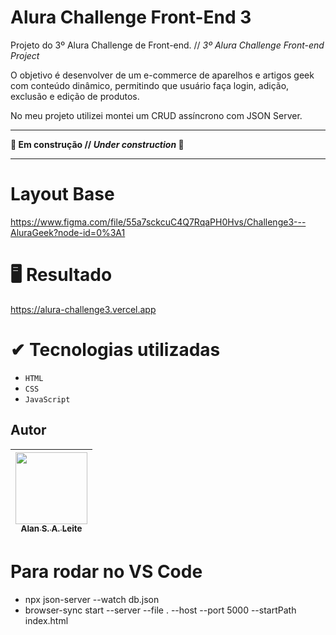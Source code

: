 # Alura Challenge Front-End 3
Projeto do 3º Alura Challenge de Front-end.  // *3º Alura Challenge Front-end Project*

O objetivo é desenvolver de um e-commerce de aparelhos e artigos geek com conteúdo dinâmico, permitindo que usuário faça login, adição, exclusão e edição de produtos.

No meu projeto utilizei montei um CRUD assíncrono com JSON Server.

-------

**🚧 Em construção // *Under construction* 🚧**

-------

# Layout Base
https://www.figma.com/file/55a7sckcuC4Q7RqaPH0Hvs/Challenge3---AluraGeek?node-id=0%3A1

# 🖥 Resultado
https://alura-challenge3.vercel.app

# ✔ Tecnologias utilizadas
- `HTML`
- `CSS`
- `JavaScript`

## Autor
| [<img src="https://avatars.githubusercontent.com/u/92187976?v=4" width=115><br><sub>Alan S. A. Leite</sub>](https://github.com/araujoleite) |
| :---: |

# Para rodar no VS Code
- npx json-server --watch db.json
- browser-sync start --server --file . --host --port 5000 --startPath index.html